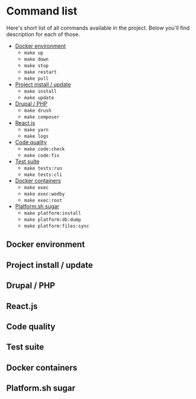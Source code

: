 # Command list

Here's short list of all commands available in the project. Below you'll find description for each of those.

- [Docker environment](#docker-environment)
  - `make up`
  - `make down`
  - `make stop`
  - `make restart`
  - `make pull`
- [Project install / update](#project-install-/-update)
  - `make install`
  - `make update`
- [Drupal / PHP](#drupal-/-php)
  - `make drush`
  - `make composer`
- [React.js](#react.js)
  - `make yarn`
  - `make logs`
- [Code quality](#code-quality)
  - `make code:check`
  - `make code:fix`
- [Test suite](#test-suite)
  - `make tests:run`
  - `make tests:cli`
- [Docker containers](#docker-containers)
  - `make exec`
  - `make exec:wodby`
  - `make exec:root`
- [Platform.sh sugar](#platform.sh-sugar)
  - `make platform:install`
  - `make platform:db:dump`
  - `make platform:files:sync`

## Docker environment

## Project install / update

## Drupal / PHP

## React.js

## Code quality

## Test suite

## Docker containers

## Platform.sh sugar
